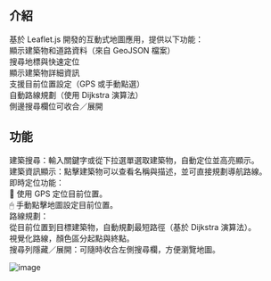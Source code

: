 ## 介紹
基於 Leaflet.js 開發的互動式地圖應用，提供以下功能：  
顯示建築物和道路資料（來自 GeoJSON 檔案）  
搜尋地標與快速定位  
顯示建築物詳細資訊  
支援目前位置設定（GPS 或手動點選）  
自動路線規劃（使用 Dijkstra 演算法）  
側邊搜尋欄位可收合／展開  

## 功能
建築搜尋：輸入關鍵字或從下拉選單選取建築物，自動定位並高亮顯示。  
建築資訊顯示：點擊建築物可以查看名稱與描述，並可直接規劃導航路線。  
即時定位功能：  
📍 使用 GPS 定位目前位置。  
🖱 手動點擊地圖設定目前位置。  
路線規劃：  
從目前位置到目標建築物，自動規劃最短路徑（基於 Dijkstra 演算法）。  
視覺化路線，顏色區分起點與終點。  
搜尋列隱藏／展開：可隨時收合左側搜尋欄，方便瀏覽地圖。

![image](https://github.com/user-attachments/assets/ea68cdd7-dc0a-4067-a17a-93b5fc84ff6e)
